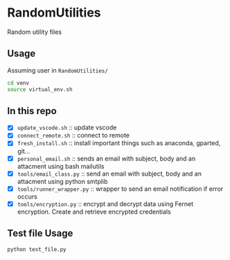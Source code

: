 # RandomUtilities

Random utility files

## Usage

Assuming user in `RandomUtilities/`

```bash
cd venv
source virtual_env.sh
```

## In this repo

- [x]  `update_vscode.sh` :: update vscode
- [x]  `connect_remote.sh` :: connect to remote
- [x]  `fresh_install.sh` :: install important things such as anaconda, gparted, git...  
- [x]  `personal_email.sh` :: sends an email with subject, body and an attacment using bash mailutils
- [x]  `tools/email_class.py` :: send an email with subject, body and an attacment using python smtplib
- [x]  `tools/runner_wrapper.py` :: wrapper to send an email notification if error occurs
- [x]  `tools/encryption.py` :: encrypt and decrypt data using Fernet encryption. Create and retrieve encrypted credentials

## Test file Usage

```bash
python test_file.py
```
